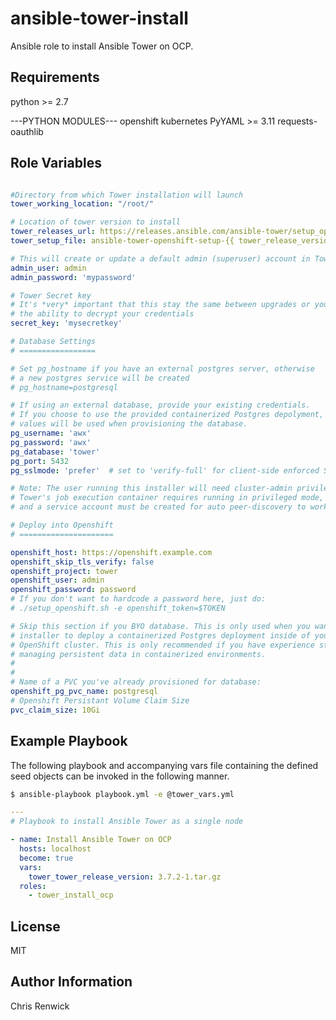 # ansible-tower-install

Ansible role to install Ansible Tower on OCP.

## Requirements

python >= 2.7

---PYTHON MODULES---
openshift
kubernetes
PyYAML >= 3.11
requests-oauthlib

## Role Variables

```yaml

#Directory from which Tower installation will launch
tower_working_location: "/root/"

# Location of tower version to install
tower_releases_url: https://releases.ansible.com/ansible-tower/setup_openshift/
tower_setup_file: ansible-tower-openshift-setup-{{ tower_release_version }}.tar.gz

# This will create or update a default admin (superuser) account in Tower
admin_user: admin
admin_password: 'mypassword'

# Tower Secret key
# It's *very* important that this stay the same between upgrades or you will lose
# the ability to decrypt your credentials
secret_key: 'mysecretkey'

# Database Settings
# =================

# Set pg_hostname if you have an external postgres server, otherwise
# a new postgres service will be created
# pg_hostname=postgresql

# If using an external database, provide your existing credentials.
# If you choose to use the provided containerized Postgres depolyment, these
# values will be used when provisioning the database.
pg_username: 'awx'
pg_password: 'awx'
pg_database: 'tower'
pg_port: 5432
pg_sslmode: 'prefer'  # set to 'verify-full' for client-side enforced SSL

# Note: The user running this installer will need cluster-admin privileges.
# Tower's job execution container requires running in privileged mode,
# and a service account must be created for auto peer-discovery to work.

# Deploy into Openshift
# =====================

openshift_host: https://openshift.example.com
openshift_skip_tls_verify: false
openshift_project: tower
openshift_user: admin
openshift_password: password
# If you don't want to hardcode a password here, just do:
# ./setup_openshift.sh -e openshift_token=$TOKEN

# Skip this section if you BYO database. This is only used when you want the
# installer to deploy a containerized Postgres deployment inside of your
# OpenShift cluster. This is only recommended if you have experience storing and
# managing persistent data in containerized environments.
#
#
# Name of a PVC you've already provisioned for database:
openshift_pg_pvc_name: postgresql
# Openshift Persistant Volume Claim Size
pvc_claim_size: 10Gi

```

## Example Playbook

The following playbook and accompanying vars file containing the defined seed objects can be invoked in the following manner.

```sh
$ ansible-playbook playbook.yml -e @tower_vars.yml
```

```yaml
---
# Playbook to install Ansible Tower as a single node

- name: Install Ansible Tower on OCP
  hosts: localhost
  become: true
  vars:
    tower_tower_release_version: 3.7.2-1.tar.gz
  roles:
    - tower_install_ocp
```

## License

MIT

## Author Information

Chris Renwick

